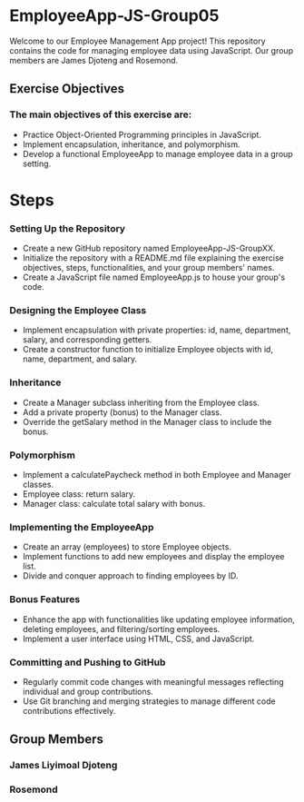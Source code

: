 # EmployeeApp-JS-Group05
Welcome to our Employee Management App project! This repository contains the code for managing employee data using JavaScript. Our group members are James Djoteng and Rosemond.

## Exercise Objectives
### The main objectives of this exercise are:

* Practice Object-Oriented Programming principles in JavaScript.
* Implement encapsulation, inheritance, and polymorphism.
* Develop a functional EmployeeApp to manage employee data in a group setting.
  
# Steps

### Setting Up the Repository

* Create a new GitHub repository named EmployeeApp-JS-GroupXX.
* Initialize the repository with a README.md file explaining the exercise objectives, steps, functionalities, and your group members' names.
* Create a JavaScript file named EmployeeApp.js to house your group's code.
  
### Designing the Employee Class

* Implement encapsulation with private properties: id, name, department, salary, and corresponding getters.
* Create a constructor function to initialize Employee objects with id, name, department, and salary.
  
### Inheritance

* Create a Manager subclass inheriting from the Employee class.
* Add a private property (bonus) to the Manager class.
* Override the getSalary method in the Manager class to include the bonus.
  
### Polymorphism

* Implement a calculatePaycheck method in both Employee and Manager classes.
* Employee class: return salary.
* Manager class: calculate total salary with bonus.
  
### Implementing the EmployeeApp

* Create an array (employees) to store Employee objects.
* Implement functions to add new employees and display the employee list.
* Divide and conquer approach to finding employees by ID.

### Bonus Features

* Enhance the app with functionalities like updating employee information, deleting employees, and filtering/sorting employees.
* Implement a user interface using HTML, CSS, and JavaScript.

### Committing and Pushing to GitHub

* Regularly commit code changes with meaningful messages reflecting individual and group contributions.
* Use Git branching and merging strategies to manage different code contributions effectively.

## Group Members
### James Liyimoal Djoteng
### Rosemond
